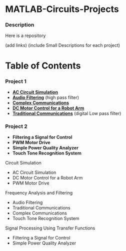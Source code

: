 # MATLAB-Circuits-Projects
### Description
Here is a repository 

(add links)
(include Small Descriptions for each project)

# Table of Contents
### Project 1
  * **[AC Circuit Simulation](https://github.com/QueenSophiaLo/MATLAB-Circuits-Projects/tree/main/Project%201/AC%20Circuit%20Simulation)**
  * **[Audio Filtering](https://github.com/QueenSophiaLo/MATLAB-Circuits-Projects/tree/main/Project%201/Audio%20Filtering)**
(high pass filter)
  * **[Complex Communications](https://github.com/QueenSophiaLo/MATLAB-Circuits-Projects/tree/main/Project%201/Complex%20Communications)**
  * **[DC Motor Control for a Robot Arm](https://github.com/QueenSophiaLo/MATLAB-Circuits-Projects/tree/main/Project%201/Robot%20Arm)**
  * **[Traditional Communications](https://github.com/QueenSophiaLo/MATLAB-Circuits-Projects/tree/main/Project%201/Traditional%20Communications)**
(digital Low pass filter)

### Project 2
  * **Filtering a Signal for Control**
  * **PWM Motor Drive**
  * **Simple Power Quality Analyzer**
  * **Touch Tone Recognition System**

Circuit Simulation
  * AC Circuit Simulation
  * DC Motor Control for a Robot Arm
  * PWM Motor Drive

Frequency Analysis and Filtering
  * Audio Filtering
  * Traditional Communications
  * Complex Communications
  * Touch Tone Recognition System

Signal Processing Using Transfer Functions
  * Filtering a Signal for Control
  * Simple Power Quality Analyzer



